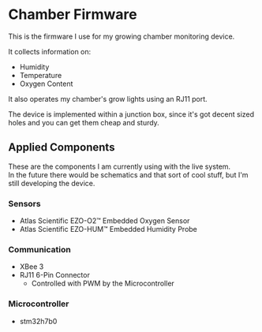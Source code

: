 # Chamber Firmware
This is the firmware I use for my growing chamber monitoring device.

It collects information on:
- Humidity
- Temperature
- Oxygen Content

It also operates my chamber's grow lights using an RJ11 port.

The device is implemented within a junction box, since it's got decent sized holes and you can get them cheap and sturdy.

## Applied Components

These are the components I am currently using with the live system.  
In the future there would be schematics and that sort of cool stuff, but I'm still developing the device.

### Sensors
- Atlas Scientific EZO-O2™ Embedded Oxygen Sensor
- Atlas Scientific EZO-HUM™ Embedded Humidity Probe

### Communication
- XBee 3
- RJ11 6-Pin Connector
  - Controlled with PWM by the Microcontroller

### Microcontroller
- stm32h7b0